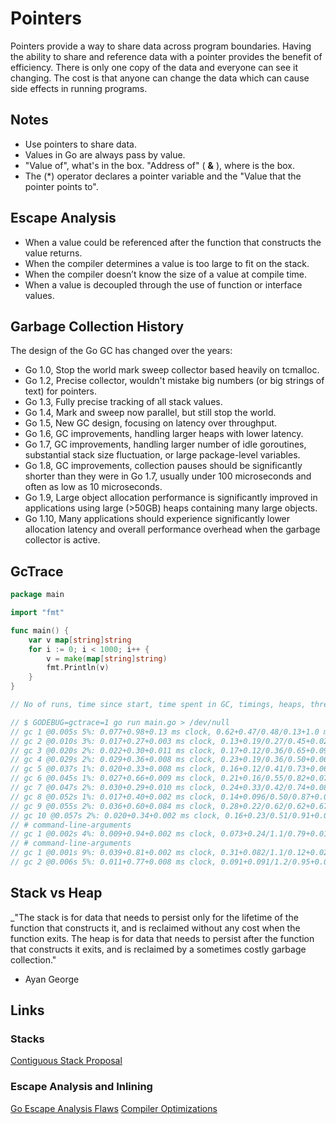 # Pointers

Pointers provide a way to share data across program boundaries. Having the ability to share and reference data with a pointer provides the benefit of efficiency. There is only one copy of the data and everyone can see it changing. The cost is that anyone can change the data which can cause side effects in running programs.

## Notes

* Use pointers to share data.
* Values in Go are always pass by value.
* "Value of", what's in the box. "Address of" ( **&** ), where is the box.
* The (*) operator declares a pointer variable and the "Value that the pointer points to".

## Escape Analysis

* When a value could be referenced after the function that constructs the value returns.
* When the compiler determines a value is too large to fit on the stack.
* When the compiler doesn’t know the size of a value at compile time.
* When a value is decoupled through the use of function or interface values.

## Garbage Collection History

The design of the Go GC has changed over the years:
* Go 1.0, Stop the world mark sweep collector based heavily on tcmalloc.
* Go 1.2, Precise collector, wouldn't mistake big numbers (or big strings of text) for pointers.
* Go 1.3, Fully precise tracking of all stack values.
* Go 1.4, Mark and sweep now parallel, but still stop the world.
* Go 1.5, New GC design, focusing on latency over throughput.
* Go 1.6, GC improvements, handling larger heaps with lower latency.
* Go 1.7, GC improvements, handling larger number of idle goroutines, substantial stack size fluctuation, or large package-level variables.
* Go 1.8, GC improvements, collection pauses should be significantly shorter than they were in Go 1.7, usually under 100 microseconds and often as low as 10 microseconds.
* Go 1.9, Large object allocation performance is significantly improved in applications using large (>50GB) heaps containing many large objects.
* Go 1.10, Many applications should experience significantly lower allocation latency and overall performance overhead when the garbage collector is active.

## GcTrace

```go
package main

import "fmt"

func main() {
	var v map[string]string
	for i := 0; i < 1000; i++ {
		v = make(map[string]string)
		fmt.Println(v)
	}
}

// No of runs, time since start, time spent in GC, timings, heaps, threads used

// $ GODEBUG=gctrace=1 go run main.go > /dev/null
// gc 1 @0.005s 5%: 0.077+0.98+0.13 ms clock, 0.62+0.47/0.48/0.13+1.0 ms cpu, 4->4->1 MB, 5 MB goal, 8 P
// gc 2 @0.010s 3%: 0.017+0.27+0.003 ms clock, 0.13+0.19/0.27/0.45+0.026 ms cpu, 4->4->0 MB, 5 MB goal, 8 P
// gc 3 @0.020s 2%: 0.022+0.30+0.011 ms clock, 0.17+0.12/0.36/0.65+0.092 ms cpu, 4->4->0 MB, 5 MB goal, 8 P
// gc 4 @0.029s 2%: 0.029+0.36+0.008 ms clock, 0.23+0.19/0.36/0.50+0.069 ms cpu, 4->4->0 MB, 5 MB goal, 8 P
// gc 5 @0.037s 1%: 0.020+0.33+0.008 ms clock, 0.16+0.12/0.41/0.73+0.066 ms cpu, 4->4->0 MB, 5 MB goal, 8 P
// gc 6 @0.045s 1%: 0.027+0.66+0.009 ms clock, 0.21+0.16/0.55/0.82+0.074 ms cpu, 4->5->1 MB, 5 MB goal, 8 P
// gc 7 @0.047s 2%: 0.030+0.29+0.010 ms clock, 0.24+0.33/0.42/0.74+0.082 ms cpu, 4->4->0 MB, 5 MB goal, 8 P
// gc 8 @0.052s 1%: 0.017+0.40+0.002 ms clock, 0.14+0.096/0.50/0.87+0.018 ms cpu, 4->4->0 MB, 5 MB goal, 8 P
// gc 9 @0.055s 2%: 0.036+0.60+0.084 ms clock, 0.28+0.22/0.62/0.62+0.67 ms cpu, 4->4->1 MB, 5 MB goal, 8 P
// gc 10 @0.057s 2%: 0.020+0.34+0.002 ms clock, 0.16+0.23/0.51/0.91+0.018 ms cpu, 4->4->0 MB, 5 MB goal, 8 P
// # command-line-arguments
// gc 1 @0.002s 4%: 0.009+0.94+0.002 ms clock, 0.073+0.24/1.1/0.79+0.016 ms cpu, 4->5->4 MB, 5 MB goal, 8 P
// # command-line-arguments
// gc 1 @0.001s 9%: 0.039+0.81+0.002 ms clock, 0.31+0.082/1.1/0.12+0.022 ms cpu, 4->6->5 MB, 5 MB goal, 8 P
// gc 2 @0.006s 5%: 0.011+0.77+0.008 ms clock, 0.091+0.091/1.2/0.95+0.067 ms cpu, 8->9->8 MB, 10 MB goal, 8 P
```

## Stack vs Heap

_"The stack is for data that needs to persist only for the lifetime of the
function that constructs it, and is reclaimed without any cost when the function
exits. The heap is for data that needs to persist after the function that
constructs it exits, and is reclaimed by a sometimes costly garbage collection."
- Ayan George

## Links

### Stacks

[Contiguous Stack Proposal](https://docs.google.com/document/d/1wAaf1rYoM4S4gtnPh0zOlGzWtrZFQ5suE8qr2sD8uWQ/pub)

### Escape Analysis and Inlining

[Go Escape Analysis Flaws](https://docs.google.com/document/d/1CxgUBPlx9iJzkz9JWkb6tIpTe5q32QDmz8l0BouG0Cw)
[Compiler Optimizations](https://github.com/golang/go/wiki/CompilerOptimizations)
